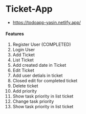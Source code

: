 # Ticket-App

* https://todoapp-yasin.netlify.app/


#### Features

1. Register User (COMPLETED)
2. Login User
3. Add Ticket
4. List Ticket
5. Add created date in Ticket
6. Edit Ticket
7. Add user detials in ticket
8. Closed edit for completed ticket
9. Delete ticket
10. Add priority
11. Show task priority in list ticket
12. Change task priority
13. Show task priority in list ticket
